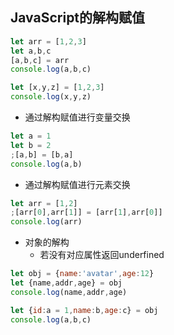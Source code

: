 ## **JavaScript的解构赋值**

```javascript
let arr = [1,2,3]
let a,b,c
[a,b,c] = arr
console.log(a,b,c)

let [x,y,z] = [1,2,3]
console.log(x,y,z)
```

- 通过解构赋值进行变量交换

```javascript
let a = 1
let b = 2
;[a,b] = [b,a]
console.log(a,b)
```

- 通过解构赋值进行元素交换

```javascript
let arr = [1,2]
;[arr[0],arr[1]] = [arr[1],arr[0]]
console.log(arr)
```

- 对象的解构
  - 若没有对应属性返回underfined

```javascript
let obj = {name:'avatar',age:12}
let {name,addr,age} = obj
console.log(name,addr,age)

let {id:a = 1,name:b,age:c} = obj
console.log(a,b,c)
```



